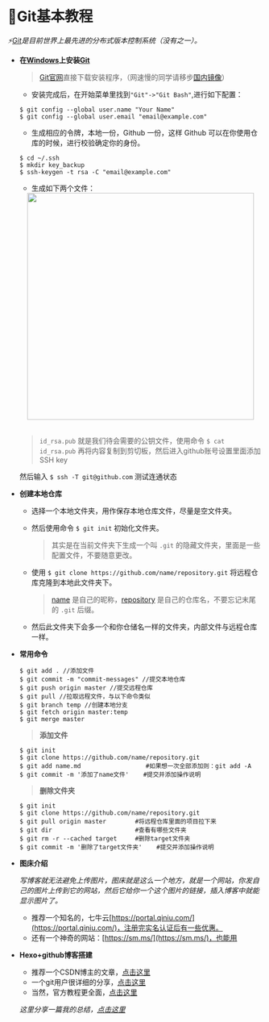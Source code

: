# 📕Git基本教程

*⚡[Git]()是目前世界上最先进的分布式版本控制系统（没有之一）。*

- **在[Windows]()上安装[Git]()**

  > [Git官网](https://git-scm.com/downloads)直接下载安装程序，（网速慢的同学请移步[国内镜像](https://pan.baidu.com/s/1kU5OCOB#list/path=%2Fpub%2Fgit)）
  
  + 安装完成后，在开始菜单里找到`"Git"->"Git Bash"`,进行如下配置：
  
  ```git
  $ git config --global user.name "Your Name"  
  $ git config --global user.email "email@example.com"
  ```
  + 生成相应的令牌，本地一份，Github 一份，这样 Github 可以在你使用仓库的时候，进行校验确定你的身份。
  
  ```git
  $ cd ~/.ssh
  $ mkdir key_backup
  $ ssh-keygen -t rsa -C "email@example.com"
  ```
  + 生成如下两个文件：
  
  <div align="center"> <img src="https://i.loli.net/2018/11/01/5bdb01c742769.png" width="450"/> </div><br>
  
   > `id_rsa.pub` 就是我们待会需要的公钥文件，使用命令 `$ cat id_rsa.pub` 再将内容复制到剪切板，然后进入github账号设置里面添加SSH key
   
   然后输入 `$ ssh -T git@github.com` 测试连通状态
   
- **创建本地仓库**

  + 选择一个本地文件夹，用作保存本地仓库文件，尽量是空文件夹。
  + 然后使用命令 `$ git init` 初始化文件夹。
    > 其实是在当前文件夹下生成一个叫 `.git` 的隐藏文件夹，里面是一些配置文件，不要随意更改。
   
  + 使用 `$ git clone https://github.com/name/repository.git` 将远程仓库克隆到本地此文件夹下。
    > [name]() 是自己的昵称，[repository]() 是自己的仓库名，不要忘记末尾的 `.git` 后缀。
   
  + 然后此文件夹下会多一个和你仓储名一样的文件夹，内部文件与远程仓库一样。
  
- **常用命令**

  ```git
  $ git add . //添加文件
  $ git commit -m "commit-messages" //提交本地仓库
  $ git push origin master //提交远程仓库
  $ git pull //拉取远程文件，与以下命令类似
  $ git branch temp //创建本地分支
  $ git fetch origin master:temp
  $ git merge master
  ```
  > **添加文件**
  ```git
  $ git init
  $ git clone https://github.com/name/repository.git
  $ git add name.md                  #如果想一次全部添加则：git add -A
  $ git commit -m '添加了name文件'    #提交并添加操作说明
  ```
  > **删除文件夹**
  ```git
  $ git init
  $ git clone https://github.com/name/repository.git
  $ git pull origin master        #将远程仓库里面的项目拉下来
  $ git dir                       #查看有哪些文件夹
  $ git rm -r --cached target     #删除target文件夹
  $ git commit -m '删除了target文件夹'    #提交并添加操作说明
  ```
- **图床介绍**

  *写博客就无法避免上传图片，图床就是这么一个地方，就是一个网站，你发自己的图片上传到它的网站，然后它给你一个这个图片的链接，插入博客中就能显示图片了。*
  + 推荐一个知名的，七牛云[https://portal.qiniu.com/](https://portal.qiniu.com/)，注册完实名认证后有一些优惠。 
  + 还有一个神奇的网站：[https://sm.ms/](https://sm.ms/)，也能用
  
- **Hexo+github博客搭建**  

  + 推荐一个CSDN博主的文章，[点击这里](https://blog.csdn.net/Mr_yu_java/article/details/81077064)
  + 一个git用户很详细的分享，[点击这里](https://hans2936.github.io/2018/06/06/HexoLog/)
  + 当然，官方教程更全面，[点击这里](https://hexo.io/zh-cn/docs/deployment.html)
  
  *这里分享一篇我的总结，[点击这里](https://github.com/fmw666/Git/blob/master/Hexo%20%2B%20Github%E5%8D%9A%E5%AE%A2%E6%90%AD%E5%BB%BA.md)*
  
  
